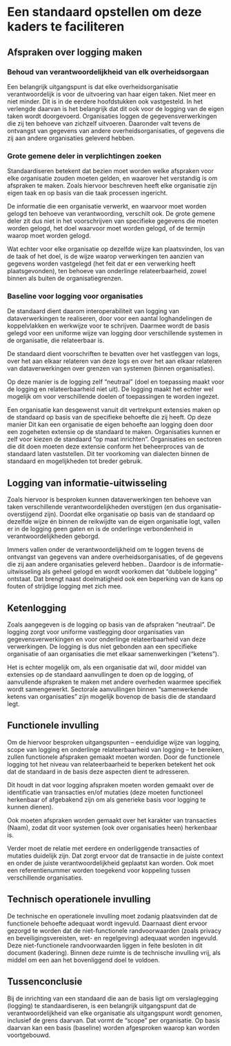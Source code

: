 # Een standaard opstellen om deze kaders te faciliteren

## Afspraken over logging maken

### Behoud van verantwoordelijkheid van elk overheidsorgaan

Een belangrijk uitgangspunt is dat elke overheidsorganisatie verantwoordelijk is voor de uitvoering van haar eigen taken. Niet meer en niet minder. Dit is in de eerdere hoofdstukken ook vastgesteld. In het verlengde daarvan is het belangrijk dat dit ook voor de logging van de eigen taken wordt doorgevoerd. Organisaties loggen de gegevensverwerkingen die zij ten behoeve van zichzelf uitvoeren. Daaronder valt tevens de ontvangst van gegevens van andere overheidsorganisaties, of gegevens die zij aan andere organisaties geleverd hebben.

### Grote gemene deler in verplichtingen zoeken

Standaardiseren betekent dat bezien moet worden welke afspraken voor elke organisatie zouden moeten gelden, en waarover het verstandig is om afspraken te maken. Zoals hiervoor beschreven heeft elke organisatie zijn eigen taak en op basis van die taak processen ingericht.

De informatie die een organisatie verwerkt, en waarvoor moet worden gelogd ten behoeve van verantwoording, verschilt ook. De grote gemene deler zit dus niet in het voorschrijven van specifieke gegevens die moeten worden gelogd, het doel waarvoor moet worden gelogd, of de termijn waarop moet worden gelogd.

Wat echter voor elke organisatie op dezelfde wijze kan plaatsvinden, los van de taak of het doel, is de wijze waarop verwerkingen ten aanzien van gegevens worden vastgelegd (het feit dat er een verwerking heeft plaatsgevonden), ten behoeve van onderlinge relateerbaarheid, zowel binnen als buiten de organisatiegrenzen.

### Baseline voor logging voor organisaties

De standaard dient daarom interoperabiliteit van logging van dataverwerkingen te realiseren, door voor een aantal loghandelingen de koppelvlakken en werkwijze voor te schrijven. Daarmee wordt de basis gelegd voor een uniforme wijze van logging door verschillende systemen in de organisatie, die relateerbaar is. 

De standaard dient voorschriften te bevatten over het vastleggen van logs, over het aan elkaar relateren van deze logs en over het aan elkaar relateren van dataverwerkingen over grenzen van systemen (binnen organisaties).

Op deze manier is de logging zelf “neutraal” (doel en toepassing maakt voor de logging en relateerbaarheid niet uit). De logging maakt het echter wel mogelijk om voor verschillende doelen of toepassingen te worden ingezet.

Een organisatie kan desgewenst vanuit dit vertrekpunt extensies maken op  de standaard op basis van de specifieke behoefte die zij heeft. Op deze manier Dit kan een organisatie de eigen behoefte aan logging doen door een zogeheten extensie op de standaard te maken. Organisaties kunnen er zelf voor kiezen de standaard “op maat inrichten”. Organisaties en sectoren die dit doen moeten deze extensie conform het beheerproces van de standaard laten vaststellen. Dit ter voorkoming van dialecten binnen de standaard en mogelijkheden tot breder gebruik.

## Logging van informatie-uitwisseling

Zoals hiervoor is besproken kunnen dataverwerkingen ten behoeve van taken verschillende verantwoordelijkheden overstijgen (en dus organisatie-overstijgend zijn). Doordat elke organisatie op basis van de standaard op dezelfde wijze én binnen de reikwijdte van de eigen organisatie logt, vallen er in de logging geen gaten en is de onderlinge verbondenheid in verantwoordelijkheden geborgd.

Immers vallen onder de verantwoordelijkheid om te loggen tevens de ontvangst van gegevens van andere overheidsorganisaties, of de gegevens die zij aan andere organisaties geleverd hebben.. Daardoor is de informatie-uitwisseling als geheel gelogd en wordt voorkomen dat “dubbele logging” ontstaat. Dat brengt naast doelmatigheid ook een beperking van de kans op fouten of strijdige logging met zich mee.

## Ketenlogging

Zoals aangegeven is de logging op basis van de afspraken “neutraal”. De logging zorgt voor uniforme vastlegging door organisaties van gegevensverwerkingen en voor onderlinge relateerbaarheid van deze verwerkingen. De logging is dus niet gebonden aan een specifieke organisatie of aan organisaties die met elkaar samenwerkingen (“ketens”).

Het is echter mogelijk om, als een organisatie dat wil, door middel van extensies op de standaard aanvullingen te doen op de logging, of aanvullende afspraken te maken met andere overheden waarmee specifiek wordt samengewerkt. Sectorale aanvullingen binnen “samenwerkende ketens van organisaties” zijn mogelijk bovenop de basis die de standaard legt.

## Functionele invulling

Om de hiervoor besproken uitgangspunten – eenduidige wijze van logging, scope van logging en onderlinge relateerbaarheid van logging – te bereiken, zullen functionele afspraken gemaakt moeten worden. Door de functionele logging tot het niveau van relateerbaarheid te beperken betekent het ook dat de standaard in de basis deze aspecten dient te adresseren. 

Dit houdt in dat voor logging afspraken moeten worden gemaakt over de identificatie van transacties en/of mutaties (deze moeten functioneel herkenbaar of afgebakend zijn om als generieke basis voor logging te kunnen dienen).

Ook moeten afspraken worden gemaakt over het karakter van transacties (Naam), zodat dit voor systemen (ook over organisaties heen) herkenbaar is.

Verder moet de relatie met eerdere en onderliggende transacties of mutaties duidelijk zijn. Dat zorgt ervoor dat de transactie in de juiste context en onder de juiste verantwoordelijkheid geplaatst kan worden. Ook moet een referentienummer worden toegekend voor koppeling tussen verschillende organisaties.

## Technisch operationele invulling

De technische en operationele invulling moet zodanig plaatsvinden dat de functionele behoefte adequaat wordt ingevuld. Daarnaast dient ervoor gezorgd te worden dat de niet-functionele randvoorwaarden (zoals privacy en beveiligingsvereisten, wet- en regelgeving) adequaat worden ingevuld. Deze niet-functionele randvoorwaarden liggen in feite besloten in dit document (kadering). Binnen deze ruimte is de technische invulling vrij, als middel om een aan het bovenliggend doel te voldoen.

## Tussenconclusie

Bij de inrichting van een standaard die aan de basis ligt om verslaglegging (logging) te standaardiseren, is een belangrijk uitgangspunt dat de verantwoordelijkheid van elke organisatie als uitgangspunt wordt genomen, inclusief de grens daarvan. Dat vormt de “scope” per organisatie. Op basis daarvan kan een basis (baseline) worden afgesproken waarop kan worden voortgebouwd.
